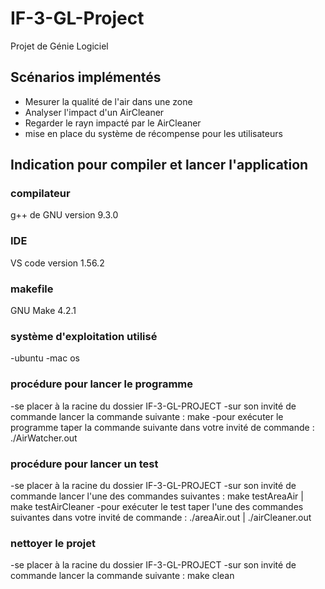 # IF-3-GL-Project
Projet de Génie Logiciel 

## Scénarios implémentés

- Mesurer la qualité de l'air dans une zone
- Analyser l'impact d'un AirCleaner 
- Regarder le rayn impacté par le AirCleaner
- mise en place du système de récompense pour les utilisateurs

## Indication pour compiler et lancer l'application

### compilateur

g++ de GNU version 9.3.0

### IDE

VS code version 1.56.2

### makefile

GNU Make 4.2.1

### système d'exploitation utilisé 

-ubuntu 
-mac os

### procédure pour lancer le programme

-se placer à la racine du dossier IF-3-GL-PROJECT
-sur son invité de commande lancer la commande suivante : make
-pour exécuter le programme taper la commande suivante dans votre invité de commande : ./AirWatcher.out

### procédure pour lancer un test

-se placer à la racine du dossier IF-3-GL-PROJECT
-sur son invité de commande lancer l'une des commandes suivantes : make testAreaAir | make testAirCleaner
-pour exécuter le test taper l'une des commandes suivantes dans votre invité de commande : ./areaAir.out | ./airCleaner.out

### nettoyer le projet

-se placer à la racine du dossier IF-3-GL-PROJECT
-sur son invité de commande lancer la commande suivante : make clean

